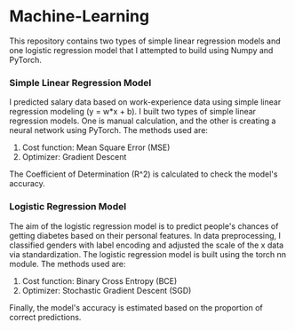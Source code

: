# Machine-Learning
This repository contains two types of simple linear regression models and one logistic regression model that I attempted to build using Numpy and PyTorch.

### Simple Linear Regression Model
I predicted salary data based on work-experience data using simple linear regression modeling (y = w*x + b). I built two types of simple linear regression models. One is manual calculation, and the other is creating a neural network using PyTorch. The methods used are:
1. Cost function: Mean Square Error (MSE)
2. Optimizer: Gradient Descent

The Coefficient of Determination (R^2) is calculated to check the model's accuracy.


### Logistic Regression Model
The aim of the logistic regression model is to predict people's chances of getting diabetes based on their personal features. In data preprocessing, I classified genders with label encoding and adjusted the scale of the x data via standardization.
The logistic regression model is built using the torch nn module. The methods used are:
1. Cost function: Binary Cross Entropy (BCE)
3. Optimizer: Stochastic Gradient Descent (SGD)

Finally, the model's accuracy is estimated based on the proportion of correct predictions.
